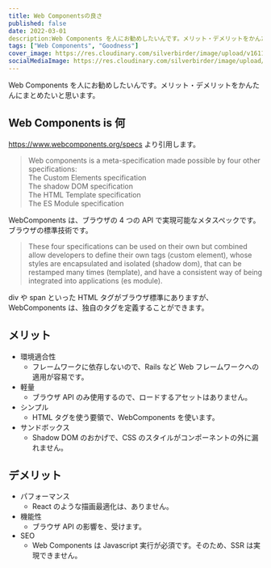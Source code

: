 ```yaml
---
title: Web Componentsの良さ
published: false
date: 2022-03-01
description:Web Components を人にお勧めしたいんです。メリット・デメリットをかんたんにまとめたいと思います。Web Components is 何https://www.webcomponents.org/specs より引用します。
tags: ["Web Components", "Goodness"]
cover_image: https://res.cloudinary.com/silverbirder/image/upload/v1611128736/silver-birder.github.io/assets/logo.png
socialMediaImage: https://res.cloudinary.com/silverbirder/image/upload/v1611128736/silver-birder.github.io/assets/logo.png
---
```


Web Components を人にお勧めしたいんです。メリット・デメリットをかんたんにまとめたいと思います。

## Web Components is 何

https://www.webcomponents.org/specs より引用します。

> Web components is a meta-specification made possible by four other specifications:  
> The Custom Elements specification  
> The shadow DOM specification  
> The HTML Template specification  
> The ES Module specification

WebComponents は、ブラウザの 4 つの API で実現可能なメタスペックです。ブラウザの標準技術です。

> These four specifications can be used on their own but combined allow developers to define their own tags (custom element), whose styles are encapsulated and isolated (shadow dom), that can be restamped many times (template), and have a consistent way of being integrated into applications (es module).

div や span といった HTML タグがブラウザ標準にありますが、WebComponents は、独自のタグを定義することができます。

## メリット

- 環境適合性
  - フレームワークに依存しないので、Rails など Web フレームワークへの適用が容易です。
- 軽量
  - ブラウザ API のみ使用するので、ロードするアセットはありません。
- シンプル
  - HTML タグを使う要領で、WebComponents を使います。
- サンドボックス
  - Shadow DOM のおかげで、CSS のスタイルがコンポーネントの外に漏れません。

## デメリット

- パフォーマンス
  - React のような描画最適化は、ありません。
- 機能性
  - ブラウザ API の影響を、受けます。
- SEO
  - Web Components は Javascript 実行が必須です。そのため、SSR は実現できません。

